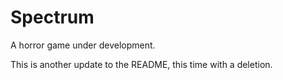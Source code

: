# Spectrum
A horror game under development.

This is another update to the README, this time with a deletion.
